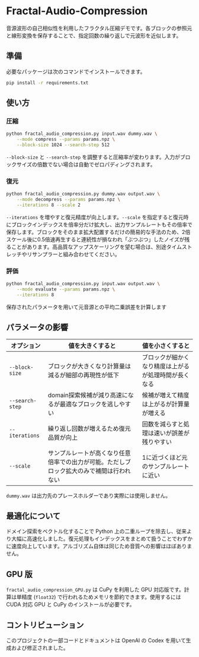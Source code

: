 # Fractal-Audio-Compression
音源波形の自己相似性を利用したフラクタル圧縮デモです。各ブロックの参照元と線形変換を保存することで、指定回数の繰り返しで元波形を近似します。

## 準備
必要なパッケージは次のコマンドでインストールできます。
```bash
pip install -r requirements.txt
```

## 使い方
### 圧縮
```bash
python fractal_audio_compression.py input.wav dummy.wav \
    --mode compress --params params.npz \
    --block-size 1024 --search-step 512
```
`--block-size` と `--search-step` を調整すると圧縮率が変わります。入力がブロックサイズの倍数でない場合は自動でゼロパディングされます。

### 復元
```bash
python fractal_audio_compression.py dummy.wav output.wav \
    --mode decompress --params params.npz \
    --iterations 8 --scale 2
```
`--iterations` を増やすと復元精度が向上します。`--scale` を指定すると復元時にブロックインデックスを倍率分だけ拡大し、出力サンプルレートもその倍率で保存します。ブロックをそのまま拡大配置するだけの簡易的な手法のため、2倍スケール後に0.5倍速再生すると連続性が損なわれ「ぶつぶつ」したノイズが残ることがあります。高品質なアップスケーリングを望む場合は、別途タイムストレッチやリサンプラーと組み合わせてください。

### 評価
```bash
python fractal_audio_compression.py input.wav output.wav \
    --mode evaluate --params params.npz \
    --iterations 8
```
保存されたパラメータを用いて元音源との平均二乗誤差を計算します

## パラメータの影響

| オプション | 値を大きくすると | 値を小さくすると |
|-----------|----------------|----------------|
| `--block-size` | ブロックが大きくなり計算量は減るが細部の再現性が低下 | ブロックが細かくなり精度は上がるが処理時間が長くなる |
| `--search-step` | domain探索候補が減り高速になるが最適なブロックを逃しやすい | 候補が増えて精度は上がるが計算量が増える |
| `--iterations` | 繰り返し回数が増えるため復元品質が向上 | 回数を減らすと処理は速いが誤差が残りやすい |
| `--scale` | サンプルレートが高くなり任意倍率での出力が可能。ただしブロック拡大のみで補間は行われない | 1に近づくほど元のサンプルレートに近い |

`dummy.wav` は出力先のプレースホルダーであり実際には使用しません。

## 最適化について
ドメイン探索をベクトル化することで Python 上の二重ループを除去し、従来より大幅に高速化しました。復元処理もインデックスをまとめて扱うことでわずかに速度向上しています。アルゴリズム自体は同じため音質への影響はほぼありません。

## GPU 版
`fractal_audio_compression_GPU.py` は CuPy を利用した GPU 対応版です。計算は単精度 (`float32`) で行われるためメモリを節約できます。使用するには CUDA 対応 GPU と CuPy のインストールが必要です。

## コントリビューション
このプロジェクトの一部コードとドキュメントは OpenAI の Codex を用いて生成および修正されました。